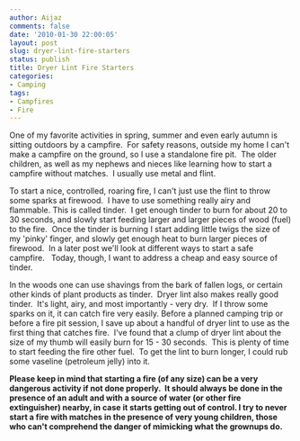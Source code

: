 ```yaml
---
author: Aijaz
comments: false
date: '2010-01-30 22:00:05'
layout: post
slug: dryer-lint-fire-starters
status: publish
title: Dryer Lint Fire Starters
categories:
- Camping
tags:
- Campfires
- Fire
---
```


One of my favorite activities in spring, summer and even early autumn is
sitting outdoors by a campfire.  For safety reasons, outside my home I can't
make a campfire on the ground, so I use a standalone fire pit.  The older
children, as well as my nephews and nieces like learning how to start a
campfire without matches.  I usually use metal and flint.
<!--more-->

To start a nice, controlled, roaring fire, I can't just use the flint to throw
some sparks at firewood.  I have to use something really airy and flammable.
This is called tinder.  I get enough tinder to burn for about 20 to 30
seconds, and slowly start feeding larger and larger pieces of wood (fuel) to
the fire.  Once the tinder is burning I start adding little twigs the size of
my 'pinky' finger, and slowly get enough heat to burn larger pieces of
firewood.  In a later post we'll look at different ways to start a safe
campfire.   Today, though, I want to address a cheap and easy source of
tinder.

In the woods one can use shavings from the bark of fallen logs, or certain
other kinds of plant products as tinder.  Dryer lint also makes really good
tinder.  It's light, airy, and most importantly - very dry.  If I throw some
sparks on it, it can catch fire very easily. Before a planned camping trip or
before a fire pit session, I save up about a handful of dryer lint to use as
the first thing that catches fire.  I've found that a clump of dryer lint
about the size of my thumb will easily burn for 15 - 30 seconds.  This is
plenty of time to start feeding the fire other fuel.  To get the lint to burn
longer, I could rub some vaseline (petroleum jelly) into it.

**Please keep in mind that starting a fire (of any size) can be a very dangerous activity if not done properly.  It should always be done in the presence of an adult and with a source of water (or other fire extinguisher) nearby, in case it starts getting out of control. I try to never start a fire with matches in the presence of very young children, those who can't comprehend the danger of mimicking what the grownups do.**  

<!-- ai c /wp/Blend_IMG_7490.jpg /wp/Blend_IMG_7490-620x413.jpg 620 413 Here I'm using a flint to throw sparks onto the dryer lint -->


<!-- ai c /wp/Blend_IMG_7498.jpg /wp/Blend_IMG_7498-620x413.jpg 620 413 Since I didn't have twigs here, I'm using a commercially available fire starter to help the fire grow large enough to light the firewood. -->


<!-- ai c /wp/Blend_IMG_7519.jpg /wp/Blend_IMG_7519-620x413.jpg 620 413 The firewood catches fire -->

